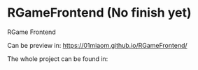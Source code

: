 # RGameFrontend (No finish yet)
RGame Frontend

Can be preview in: https://01miaom.github.io/RGameFrontend/

The whole project can be found in:
